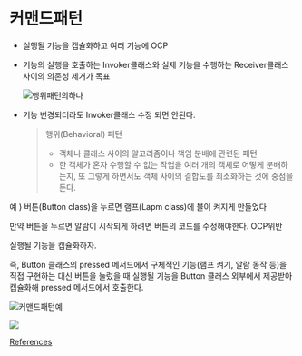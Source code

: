 # 커맨드패턴

- 실행될 기능을 캡슐화하고 여러 기능에 OCP

- 기능의 실행을 호출하는 Invoker클래스와 실제 기능을 수행하는 Receiver클래스 사이의 의존성 제거가 목표 

  ![행위패턴의하나](https://gmlwjd9405.github.io/images/design-pattern-command/command-pattern.png)

- 기능 변경되더라도 Invoker클래스 수정 되면 안된다. 

  

  >행위(Behavioral) 패턴
  >
  >- 객체나 클래스 사이의 알고리즘이나 책임 분배에 관련된 패턴
  >- 한 객체가 혼자 수행할 수 없는 작업을 여러 개의 객체로 어떻게 분배하는지, 또 그렇게 하면서도 객체 사이의 결합도를 최소화하는 것에 중점을 둔다.



예 ) 버튼(Button class)을 누르면 램프(Lapm class)에 불이 켜지게 만들었다

만약 버튼을 누르면 알람이 시작되게 하려면 버튼의 코드를 수정해야한다. OCP위반

실행될 기능을 캡슐화하자. 

즉, Button 클래스의 pressed 메서드에서 구체적인 기능(램프 켜기, 알람 동작 등)을 직접 구현하는 대신 버튼을 눌렀을 때 실행될 기능을 Button 클래스 외부에서 제공받아 캡슐화해 pressed 메서드에서 호출한다.

![커맨드패턴예](https://gmlwjd9405.github.io/images/design-pattern-command/command-solution.png)

![](https://gmlwjd9405.github.io/images/design-pattern-command/command-solution2.png)



[References](https://gmlwjd9405.github.io/2018/07/07/command-pattern.html)

